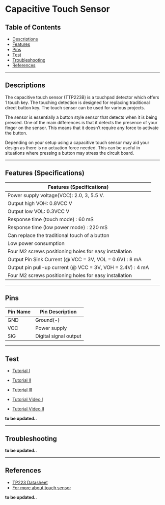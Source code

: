 # Capacitive Touch Sensor

## Table of Contents

-   [Descriptions](#descriptions)
-   [Features](#features)
-   [Pins](#pins)
-   [Test](#test-code)
-   [Troubleshooting](#troubleshooting)
-   [References](#references)

---

## Descriptions

The capacitive touch sensor (TTP223B) is a touchpad detector which offers 1 touch key. The touching detection is designed for replacing traditional direct button key. The touch sensor can be used for various projects.

The sensor is essentially a button style sensor that detects when it is being pressed. One of the main differences is that it detects the presence of your finger on the sensor. This means that it doesn’t require any force to activate the button.

Depending on your setup using a capacitive touch sensor may aid your design as there is no actuation force needed. This can be useful in situations where pressing a button may stress the circuit board.

---

## Features (Specifications)

| Features (Specifications)                                  |
| ---------------------------------------------------------- |
| Power supply voltage(VCC): 2.0, 3, 5.5 V.                  |
| Output high VOH: 0.8VCC V                                  |
| Output low VOL: 0.3VCC V                                   |
| Response time (touch mode) : 60 mS                         |
| Response time (low power mode) : 220 mS                    |
| Can replace the traditional touch of a button              |
| Low power consumption                                      |
| Four M2 screws positioning holes for easy installation     |
| Output Pin Sink Current (@ VCC = 3V, VOL = 0.6V) : 8 mA    |
| Output pin pull-up current (@ VCC = 3V, VOH = 2.4V) : 4 mA |
| Four M2 screws positioning holes for easy installation     |

---

## Pins

| Pin Name | Pin Description       |
| -------- | --------------------- |
| GND      | Ground(-)             |
| VCC      | Power supply          |
| SIG      | Digital signal output |

---

## Test

-   [Tutorial I](https://bit.ly/3w2ijsD)
-   [Tutorial II](https://www.instructables.com/Arduino-TTP223B-CAPACITIVE-TOUCH-SENSOR-SWITCH/)
-   [Tutorial III](https://bit.ly/2P9RhPs)

-   [Tutorial Video I](https://youtu.be/DlhOgLPbHJM)
-   [Tutorial Video II](https://youtu.be/g_kqd64dXzA)

**to be updated..**

---

## Troubleshooting

**to be updated..**

---

## References

-   [TP223 Datasheet](https://bit.ly/3flQ7uO)
-   [For more about touch sensor](https://www.electronicshub.org/touch-sensors/)

**to be updated..**
